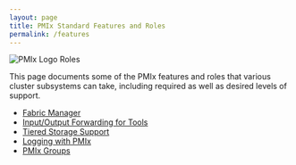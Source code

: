```yaml
---
layout: page
title: PMIx Standard Features and Roles
permalink: /features
---
```


<!-- ![PMIx Launch Sequence](/images/LaunchSeqSmall.png "PMIx Launch Sequence") -->

![PMIx Logo Roles](/images/pmix-logo-roles.png 'PMIx Logo Roles')

This page documents some of the PMIx features and roles that various cluster
subsystems can take, including required as well as desired levels of support.

-   [Fabric Manager](/standard/fabric-manager-roles-and-expectations)
-   [Input/Output Forwarding for Tools](/standard/input-output-forwarding-for-tools)
-   [Tiered Storage Support](/standard/tiered-storage-support)
-   [Logging with PMIx](/standard/logging-with-pmix)
-   [PMIx Groups](/standard/pmix-groups)

